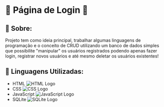 # :large_orange_diamond: Página de Login :large_orange_diamond:
##  :small_orange_diamond: Sobre: 
  Projeto tem como ideia principal, trabalhar algumas linguagens de 
  programação e o conceito de CRUD utilizando um banco de dados simples 
  que possibilite "manipular" os usuários registrados podendo apenas fazer 
  login, registrar novos usuários e até mesmo deletar os usuários existentes!

##  :small_orange_diamond: Linguagens Utilizadas: 
- HTML ![HTML Logo](https://upload.wikimedia.org/wikipedia/commons/thumb/6/61/HTML5_logo_and_wordmark.svg/30px-HTML5_logo_and_wordmark.svg.png)
- CSS ![CSS Logo](https://upload.wikimedia.org/wikipedia/commons/thumb/d/d5/CSS3_logo_and_wordmark.svg/20px-CSS3_logo_and_wordmark.svg.png)
- JavaScript ![JavaScript Logo](https://upload.wikimedia.org/wikipedia/commons/thumb/9/99/Unofficial_JavaScript_logo_2.svg/20px-Unofficial_JavaScript_logo_2.svg.png)
- SQLite ![SQLite Logo](https://upload.wikimedia.org/wikipedia/commons/thumb/9/97/Sqlite-square-icon.svg/25px-Sqlite-square-icon.svg.png)
